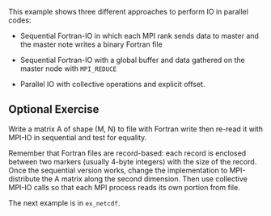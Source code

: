 This example shows three different approaches to perform IO in parallel codes:

- Sequential Fortran-IO in which each MPI rank sends data to master
  and the master note writes a binary Fortran file

- Sequential Fortran-IO with a global buffer and data gathered 
  on the master node with `MPI_REDUCE`

- Parallel IO with collective operations and explicit offset.

Optional Exercise
-----------------

Write a matrix A of shape (M, N) to file with Fortran write
then re-read it with MPI-IO in sequential and test for equality.

Remember that Fortran files are record-based: each record is enclosed between 
two markers (usually 4-byte integers) with the size of the record.
Once the sequential version works, change the implementation to MPI-distribute the A matrix 
along the second dimension.
Then use collective MPI-IO calls so that each MPI process reads its own portion from file.

The next example is in `ex_netcdf`.
